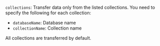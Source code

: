 `collections`: Transfer data only from the listed collections. You need to specify the following for each collection:

* `databaseName`: Database name
* `collectionName`: Collection name

All collections are transferred by default.
